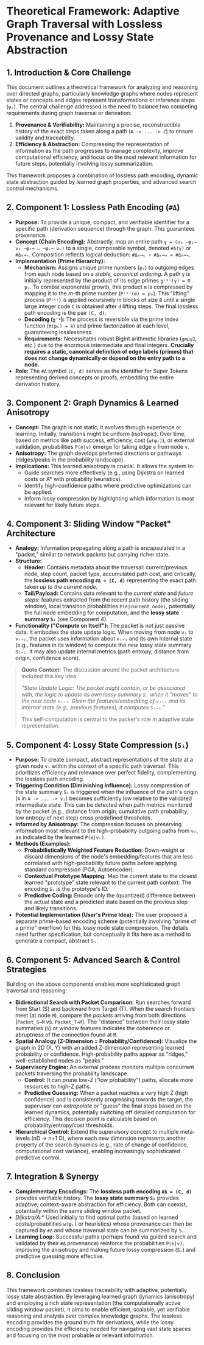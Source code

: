 # Theoretical Framework: Adaptive Graph Traversal with Lossless Provenance and Lossy State Abstraction

## 1. Introduction & Core Challenge

This document outlines a theoretical framework for analyzing and reasoning over directed graphs, particularly knowledge graphs where nodes represent states or concepts and edges represent transformations or inference steps (`φᵢ`). The central challenge addressed is the need to balance two competing requirements during graph traversal or derivation:

1.  **Provenance & Verifiability:** Maintaining a precise, reconstructible history of the exact steps taken along a path (`A -> ... -> Z`) to ensure validity and traceability.
2.  **Efficiency & Abstraction:** Compressing the representation of information as the path progresses to manage complexity, improve computational efficiency, and focus on the most relevant information for future steps, potentially involving lossy summarization.

This framework proposes a combination of lossless path encoding, dynamic state abstraction guided by learned graph properties, and advanced search control mechanisms.

## 2. Component 1: Lossless Path Encoding (`#Δ`)

*   **Purpose:** To provide a unique, compact, and verifiable identifier for a specific path (derivation sequence) through the graph. This guarantees provenance.
*   **Concept (Chain Encoding):** Abstractly, map an entire path `γ = (v₀ —φ₁→ v₁ —φ₂→ … —φₖ→ vₖ)` to a single, composable symbol, denoted `#Δ(γ)` or `#Δ₀→ₖ`. Composition reflects logical deduction: `#Δ₀→ₖ ∘ #Δₖ→ₘ = #Δ₀→ₘ`.
*   **Implementation (Prime Hierarchy):**
    *   **Mechanism:** Assigns unique prime numbers (`pᵢ`) to outgoing edges from each node based on a *stable, canonical ordering*. A path `γ` is initially represented by the product of its edge primes `g⁽⁰⁾(γ) = Π pᵢ`. To combat exponential growth, this product `m` is compressed by mapping it to the *m*-th prime number (`P⁽¹⁾(m) = pₘ`). This "lifting" process (`P⁽ᵏ⁾`) is applied recursively in blocks of size `B` until a single large integer code `C` is obtained after `d` lifting steps. The final lossless path encoding is the pair `(C, d)`.
    *   **Decoding (`χ⁻¹`):** The process is reversible via the prime index function (`π(pₖ) = k`) and prime factorization at each level, guaranteeing losslessness.
    *   **Requirements:** Necessitates robust BigInt arithmetic libraries (`gmpy2`, etc.) due to the enormous intermediate and final integers. **Crucially requires a static, canonical definition of edge labels (primes) that does not change dynamically or depend on the entry path to a node.**
*   **Role:** The `#Δ` symbol `(C, d)` serves as the identifier for Super Tokens representing derived concepts or proofs, embedding the entire derivation history.

## 3. Component 2: Graph Dynamics & Learned Anisotropy

*   **Concept:** The graph is not static; it evolves through experience or learning. Initially, transitions might be uniform (isotropic). Over time, based on metrics like path success, efficiency, cost (`w(φᵢ)`), or external validation, probabilities `P(e|v)` emerge for taking edge `e` from node `v`.
*   **Anisotropy:** The graph develops preferred directions or pathways (ridges/peaks in the probability landscape).
*   **Implications:** This learned anisotropy is crucial. It allows the system to:
    *   Guide searches more effectively (e.g., using Dijkstra on learned costs or A* with probability heuristics).
    *   Identify high-confidence paths where predictive optimizations can be applied.
    *   Inform lossy compression by highlighting which information is most relevant for likely future steps.

## 4. Component 3: Sliding Window "Packet" Architecture

*   **Analogy:** Information propagating along a path is encapsulated in a "packet," similar to network packets but carrying richer state.
*   **Structure:**
    *   **Header:** Contains metadata about the traversal: current/previous node, step count, packet type, accumulated path cost, and critically, the **lossless path encoding `#Δ = (C, d)`** representing the exact path taken *up to the current node*.
    *   **Tail/Payload:** Contains data relevant to the *current state* and *future steps*: features extracted from the recent path history (the sliding window), local transition probabilities `P(e|current_node)`, potentially the full node embedding for computation, and the **lossy state summary `Sᵢ`** (see Component 4).
*   **Functionality ("Compute on Itself"):** The packet is not just passive data. It embodies the state update logic. When moving from node `vᵢ` to `vᵢ₊₁`, the packet uses information about `vᵢ₊₁` and its own internal state (e.g., features in its window) to compute the *new* lossy state summary `Sᵢ₊₁`. It may also update internal metrics (path entropy, distance from origin, confidence score).

> **Quote Context:** The discussion around the packet architecture included this key idea:
>
> *"State Update Logic: The packet might contain, or be associated with, the logic to update its own lossy summary `Sᵢ` when it "moves" to the next node `vᵢ₊₁`. Given the features/embedding of `vᵢ₊₁` and its internal state (e.g., previous features), it computes `Sᵢ₊₁`."*
>
> This self-computation is central to the packet's role in adaptive state representation.

## 5. Component 4: Lossy State Compression (`Sᵢ`)

*   **Purpose:** To create compact, abstract representations of the *state* at a given node `vᵢ` within the context of a specific path traversal. This prioritizes efficiency and relevance over perfect fidelity, complementing the lossless path encoding.
*   **Triggering Condition (Diminishing Influence):** Lossy compression of the state summary `Sᵢ` is triggered when the influence of the path's origin (`A` in `A -> ... -> vᵢ`) becomes sufficiently low relative to the validated intermediate state. This can be detected when path metrics monitored by the packet (e.g., distance from origin, cumulative path probability, low entropy of next step) cross predefined thresholds.
*   **Informed by Anisotropy:** The compression focuses on preserving information most relevant to the high-probability outgoing paths from `vᵢ`, as indicated by the learned `P(e|vᵢ)`.
*   **Methods (Examples):**
    *   **Probabilistically Weighted Feature Reduction:** Down-weight or discard dimensions of the node's embedding/features that are less correlated with high-probability future paths before applying standard compression (PCA, Autoencoder).
    *   **Contextual Prototype Mapping:** Map the current state to the closest learned "prototype" state relevant to the current path context. The encoding `Sᵢ` is the prototype's ID.
    *   **Predictive Coding:** Encode only the (quantized) difference between the actual state and a predicted state based on the previous step and likely transitions.
*   **Potential Implementation (User's Prime Idea):** The user proposed a separate prime-based encoding scheme (potentially involving "prime of a prime" overflow) for this lossy node state compression. The details need further specification, but conceptually it fits here as a method to generate a compact, abstract `Sᵢ`.

## 6. Component 5: Advanced Search & Control Strategies

Building on the above components enables more sophisticated graph traversal and reasoning:

*   **Bidirectional Search with Packet Comparison:** Run searches forward from Start (S) and backward from Target (T). When the search frontiers meet (at node `M`), compare the *packets* arriving from both directions (`Packet_S→M` vs. `Packet_T→M`). The "distance" between their lossy state summaries (`S`) or window features indicates the coherence or abruptness of the connection found at `M`.
*   **Spatial Analogy (Z-Dimension = Probability/Confidence):** Visualize the graph in 2D (X, Y) with an added Z-dimension representing learned probability or confidence. High-probability paths appear as "ridges," well-established nodes as "peaks."
*   **Supervisory Engine:** An external process monitors multiple concurrent packets traversing the probability landscape.
    *   **Control:** It can prune low-Z ("low probability") paths, allocate more resources to high-Z paths.
    *   **Predictive Guessing:** When a packet reaches a very high Z (high confidence) and is consistently progressing towards the target, the supervisor can *extrapolate* or "guess" the final steps based on the learned dynamics, potentially switching off detailed computation for efficiency. This decision point is calculable based on probability/entropy/cost thresholds.
*   **Hierarchical Control:** Extend the supervisory concept to multiple meta-levels (nD -> n+1 D), where each new dimension represents another property of the search dynamics (e.g., rate of change of confidence, computational cost variance), enabling increasingly sophisticated predictive control.

## 7. Integration & Synergy

*   **Complementary Encodings:** The **lossless path encoding `#Δ = (C, d)`** provides verifiable history. The **lossy state summary `Sᵢ`** provides adaptive, context-aware abstraction for efficiency. Both can coexist, potentially within the same sliding window packet.
*   **Dijkstra/A*:** Used initially to find optimal paths (based on learned costs/probabilities `w(φᵢ)` or heuristics) whose provenance can then be captured by `#Δ` and whose traversal state can be summarized by `Sᵢ`.
*   **Learning Loop:** Successful paths (perhaps found via guided search and validated by their `#Δ` provenance) reinforce the probabilities `P(e|v)`, improving the anisotropy and making future lossy compression (`Sᵢ`) and predictive guessing more effective.

## 8. Conclusion

This framework combines lossless traceability with adaptive, potentially lossy state abstraction. By leveraging learned graph dynamics (anisotropy) and employing a rich state representation (the computationally active sliding window packet), it aims to enable efficient, scalable, yet verifiable reasoning and analysis over complex knowledge graphs. The lossless encoding provides the ground truth for derivations, while the lossy encoding provides the efficiency needed for navigating vast state spaces and focusing on the most probable or relevant information.